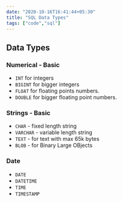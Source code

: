 ```yaml
---
date: "2020-10-16T16:41:44+05:30"
title: "SQL Data Types"
tags: ["code","sql"]
---
```


## Data Types

### Numerical - Basic

- `INT` for integers
- `BIGINT` for bigger integers
- `FLOAT` for floating points numbers.
- `DOUBLE` for bigger floating point numbers.

### Strings - Basic

- `CHAR` - fixed length string
- `VARCHAR` -  variable length string
- `TEXT` - for text with max 65k bytes
- `BLOB` - for Binary Large OBjects

### Date 

- `DATE`
- `DATETIME`
- `TIME`
- `TIMESTAMP`